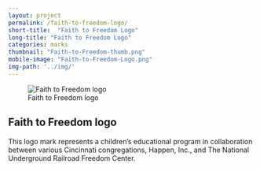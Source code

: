 ```yaml
---
layout: project
permalink: /faith-to-freedom-logo/
short-title:  "Faith to Freedom Logo"
long-title: "Faith to Freedom Logo"
categories: marks
thumbnail: "Faith-to-Freedom-thumb.png"
mobile-image: "Faith-to-Freedom-Logo.png"
img-path: '../img/'
---
```


<figure>
<img src="{{ page.img-path }}Faith-to-Freedom-Logo.png" alt="Faith to Freedom logo" />
<figcaption>Faith to Freedom logo</figcaption></figure>
<div class="project-meta">
	<h2>Faith to Freedom logo</h2><p>This logo mark represents a children&rsquo;s educational program in collaboration between various Cincinnati congregations, Happen, Inc., and The National Underground Railroad Freedom Center.</p>
</div>
